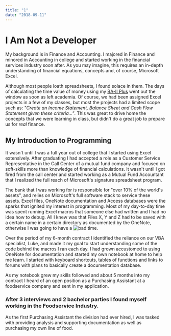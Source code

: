 ```yaml
---
title: "1"
date: "2018-09-11"
---
```


# I Am Not a Developer

My background is in Finance and Accounting. I majored in Finance and minored in Accounting in college and started working in the financial services industry soon after. As you may imagine, this requires an in-depth understanding of financial equations, concepts and, of course, Microsoft Excel.

Although most people loath spreadsheets, I found solace in them. The days of calculating the time value of money using my [BA-II Plus](https://sep.yimg.com/ay/pospaper-store/baiiplus-financial-calculator-10-digit-lcd-12.jpg) went out the window as soon as left academia. Of course, we had been assigned Excel projects in a few of my classes, but most the projects had a limited scope such as: _"Create an Income Statement, Balance Sheet and Cash Flow Statement given these criteria..."_. This was great to drive home the concepts that we were learning in class, but didn't do a great job to prepare us for _real_ finance.

## My Introduction to Programming

It wasn't until I was a full year out of college that I started using Excel extensively. After graduating I had accepted a role as a Customer Service Representative in the Call Center of a mutual fund company and focused on soft-skills more than knowledge of financial calculations. It wasn't until I got fired from the call center and started working as a Mutual Fund Accountant that I realized the full reach of Microsoft's signature spreadsheet program.

The bank that I was working for is responsible for "over 10% of the world's assets", and relies on Microsoft's full software stack to service these assets. Excel files, OneNote documentation and Access databases were the sparks that ignited my interest in programming. Most of my day-to-day time was spent running Excel macros that someone else had written and I had no idea how to debug. All I knew was that Files X, Y and Z had to be saved with a certain name in a certain directory as documented by the OneNote, otherwise I was going to have a ![bad time](https://imgur.com/wWdmqMj).

Over the period of my 6-month contract I identified the reliance on our VBA specialist, Luke, and made it my goal to start understanding some of the code behind the macros I ran each day. I had grown accustomed to using OneNote for documentation and started my own notebook at home to help me learn. I started with keyboard shortcuts, tables of functions and links to forums with plans to basically create a documentation database.

As my notebook grew my skills followed and about 5 months into my contract I heard of an open position as a Purchasing Assistant at a foodservice company and sent in my application.

### After 3 interviews and 2 bachelor parties I found myself working in the Foodservice Industry.

As the first Purchasing Assistant the division had ever hired, I was tasked with providing analysis and supporting documentation as well as purchasing my own line of food.
